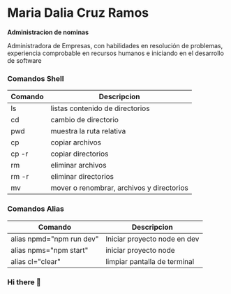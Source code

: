 # Maria Dalia Cruz Ramos
**Administracion de nominas**

Administradora de  Empresas, con habilidades en resolución de problemas, experiencia comprobable en recursos humanos e iniciando en el desarrollo de software


### Comandos Shell
                    
                    
Comando  | Descripcion
------------- | -------------
ls  | listas contenido de directorios
cd  | cambio de directorio 
pwd | muestra la ruta relativa 
cp  | copiar archivos
cp -r|copiar directorios
rm  | eliminar archivos
rm -r | eliminar directorios
mv  | mover o renombrar, archivos y directorios

### Comandos Alias
Comando  | Descripcion
------------- | -------------
alias npmd="npm run dev" | Iniciar proyecto node en dev
alias npms="npm start" | iniciar proyecto node
alias cl="clear" | limpiar pantalla de terminal


### Hi there 👋

<!--
**cramdal/cramdal** is a ✨ _special_ ✨ repository because its `README.md` (this file) appears on your GitHub profile.

Here are some ideas to get you started:

- 🔭 I’m currently working on ...
- 🌱 I’m currently learning ...
- 👯 I’m looking to collaborate on ...
- 🤔 I’m looking for help with ...
- 💬 Ask me about ...
- 📫 How to reach me: ...
- 😄 Pronouns: ...
- ⚡ Fun fact: ...
-->
